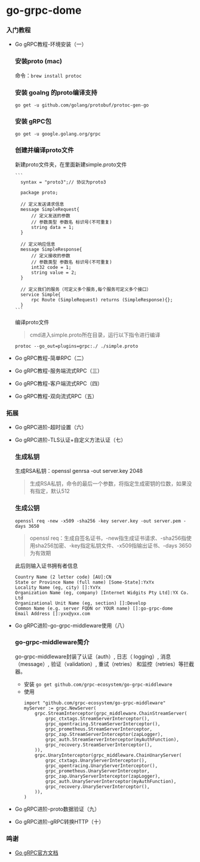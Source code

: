 # go-grpc-dome

### 入门教程

* Go gRPC教程-环境安装（一） 
   
   ### 安装proto (mac) 
   命令：`brew install protoc`
   ### 安装 goalng 的proto编译支持
    `go get -u github.com/golang/protobuf/protoc-gen-go`
   ### 安装 gRPC包
    `go get -u google.golang.org/grpc`   
   ### 创建并编译proto文件
      
   新建proto文件夹，在里面新建simple.proto文件
      
      ```
        syntax = "proto3";// 协议为proto3
        
        package proto;
        
        // 定义发送请求信息
        message SimpleRequest{
            // 定义发送的参数
            // 参数类型 参数名 标识号(不可重复)
            string data = 1;
        }
        
        // 定义响应信息
        message SimpleResponse{
            // 定义接收的参数
            // 参数类型 参数名 标识号(不可重复)
            int32 code = 1;
            string value = 2;
        }
        
        // 定义我们的服务（可定义多个服务,每个服务可定义多个接口）
        service Simple{
            rpc Route (SimpleRequest) returns (SimpleResponse){};
        }
      ``` 

   编译proto文件 
   > cmd进入simple.proto所在目录，运行以下指令进行编译

   `protoc --go_out=plugins=grpc:./ ./simple.proto`          
    
* Go gRPC教程-简单RPC（二）

* Go gRPC教程-服务端流式RPC（三）

* Go gRPC教程-客户端流式RPC（四）

* Go gRPC教程-双向流式RPC（五）

### 拓展

* Go gRPC进阶-超时设置（六）

* Go gRPC进阶-TLS认证+自定义方法认证（七）
    ### 生成私钥
    
    生成RSA私钥：openssl genrsa -out server.key 2048
    > 生成RSA私钥，命令的最后一个参数，将指定生成密钥的位数，如果没有指定，默认512 
                                                                                                                                                                                       
    ### 生成公钥
    
    `openssl req -new -x509 -sha256 -key server.key -out server.pem -days 3650`
    > openssl req：生成自签名证书，-new指生成证书请求、-sha256指使用sha256加密、-key指定私钥文件、-x509指输出证书、-days 3650为有效期
    
    此后则输入证书拥有者信息
    ```
    Country Name (2 letter code) [AU]:CN
    State or Province Name (full name) [Some-State]:YxYx
    Locality Name (eg, city) []:YxYx
    Organization Name (eg, company) [Internet Widgits Pty Ltd]:YX Co. Ltd
    Organizational Unit Name (eg, section) []:Develop
    Common Name (e.g. server FQDN or YOUR name) []:go-grpc-dome
    Email Address []:yxx@yxx.com
    ```
    
* Go gRPC进阶-go-grpc-middleware使用（八）
    ### go-grpc-middleware简介
    
    go-grpc-middleware封装了认证（auth）, 日志（ logging）, 消息（message）, 验证（validation）, 重试（retries） 和监控（retries）等拦截器。
    * 安装 `go get github.com/grpc-ecosystem/go-grpc-middleware`
    * 使用
       ```
       import "github.com/grpc-ecosystem/go-grpc-middleware"
       myServer := grpc.NewServer(
           grpc.StreamInterceptor(grpc_middleware.ChainStreamServer(
               grpc_ctxtags.StreamServerInterceptor(),
               grpc_opentracing.StreamServerInterceptor(),
               grpc_prometheus.StreamServerInterceptor,
               grpc_zap.StreamServerInterceptor(zapLogger),
               grpc_auth.StreamServerInterceptor(myAuthFunction),
               grpc_recovery.StreamServerInterceptor(),
           )),
           grpc.UnaryInterceptor(grpc_middleware.ChainUnaryServer(
               grpc_ctxtags.UnaryServerInterceptor(),
               grpc_opentracing.UnaryServerInterceptor(),
               grpc_prometheus.UnaryServerInterceptor,
               grpc_zap.UnaryServerInterceptor(zapLogger),
               grpc_auth.UnaryServerInterceptor(myAuthFunction),
               grpc_recovery.UnaryServerInterceptor(),
           )),
       )
       ```
      
      
       

* Go gRPC进阶-proto数据验证（九）

* Go gRPC进阶-gRPC转换HTTP（十）



### 鸣谢
* [Go gRPC官方文档](https://grpc.io/docs/languages/go/quickstart/)

